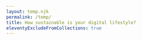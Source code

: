 ```yaml
---
layout: temp.njk
permalink: /temp/
title: How sustainable is your digital lifestyle?
eleventyExcludeFromCollections: true
---
```

